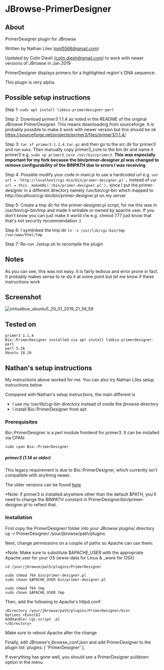 # JBrowse-PrimerDesigner

## About

PrimerDesigner plugin for JBrowse

Written by Nathan Liles (nml5566@gmail.com)

Updated by Colin Diesh (colin.diesh@gmail.com) to work with newer versions of JBrowse in Jan 2019


PrimerDesigner displays primers for a highlighted region's DNA sequence.

This plugin is very alpha.

## Possible setup instructions

Step 1: `sudo apt install libbio-primerdesigner-perl`

Step 2: Download primer3 1.1.4 as noted in the README of the original JBrowse PrimerDesigner. This means downloading from sourceforge. It is probably possible to make it work with newer version but this should be ok https://sourceforge.net/projects/primer3/files/primer3/1.1.4/

Step 3: `tar xf primer3-1.1.4.tar.gz` and then go to the src dir for primer3 and run `make`. Then manually copy primer3_core to the bin dir and name it primer3 e.g. `sudo cp primer3_core /usr/bin/primer3`. **This was especially important for my fork because the bin/primer-designer.pl was changed to remove configurability of the BINPATH due to errors I was receiving**

Step 4: Possible modify your code in main.js to use a hardcoded url e.g. `var url = 'http://localhost/cgi-bin/bin/primer-designer.pl';` instead of `var url = this._makeURL('/bin/primer-designer.pl');` since I put the primer-designer in a different directory namely /usr/bin/cgi-bin which mapped to http://localhost/cgi-bin/bin/primer-designer.pl on my server


Step 5: Create a tmp dir for the primer-designer.pl script, for me this was in /usr/bin/cgi-bin/tmp and made it writable or owned by apache user. If you don't know you can just make it world r/w e.g. chmod 777 just know that that's not security recommendation :)

Step 6: I symlinked the tmp dir `ln -s /usr/lib/cgi-bin/tmp /var/www/html/tmp`

Step 7: Re-run ./setup.sh to recompile the plugin

## Notes

As you can see, this was not easy. It is fairly tedious and error prone in fact. It probably makes sense to re-do it at some point but let me know if these instructions work


## Screenshot

![virtualbox_ubuntu5_20_01_2019_21_56_59](https://user-images.githubusercontent.com/6511937/51450327-58e22f80-1cfe-11e9-872c-6134eda2c934.png)


## Tested on


    primer3 1.1.4
    Bio::PrimerDesigner installed via apt install libbio-primerdesigner-perl
    perl 5.26
    Ubuntu 18.10


## Nathan's setup instructions

My instructions above worked for me. You can also try Nathan Liles setup instructions below

Compared with Nathan's setup instructions, the main different is

- I use my /usr/lib/cgi-bin directory instead of inside the jbrowse directory
- I install Bio::PrimerDesigner from apt

### Prerequisites

Bio::PrimerDesigner is a perl module frontend for primer3.
It can be installed via CPAN:

    sudo cpan Bio::PrimerDesigner

##### primer3 (1.14 or older)
This legacy requirement is due to Bio::PrimerDesigner, which currently isn't
compatible with anything newer.

The older versions can be found
[here](http://primer3.sourceforge.net/releases.php)

*Note: if primer3 is installed anywhere other than the default $PATH, you'll
need to change the BINPATH constant in PrimerDesigner/bin/primer-designer.pl
to reflect that.


### Installation
First copy the PrimerDesigner/ folder into your JBrowse plugins/ directory
    cp -r PrimerDesigner/ /your/jbrowse/path/plugins

Next, change permissions on a couple of paths so Apache can use them:

*Note: Make sure to substitute $APACHE_USER with the appropriate Apache user for your
OS (www-data for Linux & _www for OSX)

    cd /your/jbrowse/path/plugins/PrimerDesigner

    sudo chmod 764 bin/primer-designer.pl
    sudo chown $APACHE_USER bin/primer-designer.pl

    sudo chmod 764 tmp
    sudo chown $APACHE_USER tmp

Then, add the following to Apache's httpd.conf:

    <Directory /your/jbrowse/path/plugins/PrimerDesigner/bin>
	Options +ExecCGI
	AddHandler cgi-script .pl
    </Directory>

Make sure to reboot Apache after the change

Finally, edit JBrowse's jbrowse_conf.json and add PrimerDesigner to the plugin
list:
    plugins: [ 'PrimerDesigner' ],

If everything has gone well, you should see a PrimerDesigner pulldown option
in the menu
